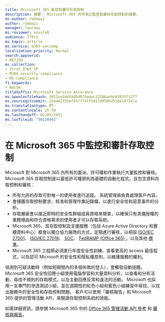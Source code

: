 ```yaml
---
title: Microsoft 365 監控和審計存取控制
description: 摘要： Microsoft 365 內可用之監控和審核存取控制的摘要。
ms.author: robmazz
author: robmazz
manager: laurawi
ms.reviewer: sosstah
audience: ITPro
ms.topic: article
ms.service: O365-seccomp
localization_priority: Normal
search.appverid:
- MET150
ms.collection:
- Strat_O365_IP
- M365-security-compliance
- MS-Compliance
f1.keywords:
- NOCSH
titleSuffix: Microsoft Service Assurance
ms.openlocfilehash: 3021ce1dd59d5d071edec22286ae9c63833f1277
ms.sourcegitcommit: 21ed42335efd37774ff5d17d9586d5546147241a
ms.translationtype: MT
ms.contentlocale: zh-TW
ms.lasthandoff: 02/05/2021
ms.locfileid: "50120442"
---
```

# <a name="monitoring-and-auditing-access-controls-in-microsoft-365"></a>在 Microsoft 365 中監控和審計存取控制

Microsoft 對 Microsoft 365 內所有的委派、許可權和作業執行大量監控和審核。 Microsoft 365 存取控制是以最低許可權原則為基礎的自動化程式，且包含資料存取控制和審核：

- 所有允許的存取可對唯一的使用者進行追蹤。 系統管理員負責處理客戶內容。
- 會捕獲存取控制要求、核准和管理作業記錄檔，以進行安全性和惡意事件的分析。
- 存取層級會以接近即時的安全性群組成員資格來檢查，以確保只有具備授權的業務理由和符合資格需求的使用者才可以存取系統。
- Microsoft 365、其存取控制及支援服務（包括 Azure Active Directory 和實體資料中心）都會以獨立協力廠商的方式，定期進行審核，以相容 [ISO/IEC 27001](https://www.microsoft.com/TrustCenter/Compliance/iso-iec-27001)、 [ISO/IEC 27018](https://www.microsoft.com/TrustCenter/Compliance/iso-iec-27018)、 [SOC](https://www.microsoft.com/TrustCenter/Compliance/SOC)、 [FedRAMP (Office 365) ](https://www.microsoft.com/TrustCenter/Compliance/FedRAMP)，以及其他 [標準](https://www.microsoft.com/TrustCenter/Compliance?service=Office#Icons)。
- Microsoft 365 工程師必須進行年度安全性訓練、查看更高的 access 最佳程式，以及認可 Microsoft 的安全性和隱私權原則，以維護服務的權利。

偵測到可疑活動時（例如短期間內的多個失敗的登入），會觸發自動提醒。 Microsoft 365 安全性回應小組使用電腦學習和大量資料分析，以查看和分析活動、尋找不規則的存取模式，以及主動回應反常和違法的活動。 Microsoft 也採用一支專門的滲透測試小組，並在週期性的紅色小組和藍色小組練習中尋找，以找出服務中的安全性和存取控制問題。 客戶可以使用「審核報告」和 Microsoft 365 提供的管理活動 API，來驗證存取控制系統的效能。

如需詳細資訊，請參閱 Microsoft 365 中的 [Office 365 管理活動 API 參考](/office/office-365-management-api/office-365-management-activity-api-reference) 和 [審核與報告](assurance-auditing-and-reporting-overview.md)。

